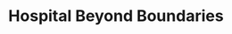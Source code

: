 ---
id: hbb
title: Hospital Beyond Boundaries
url: https://hbb.org.my
thumbnail: https://res.cloudinary.com/wansaleh/image/upload/c_scale,w_600/f_auto/site-v4/projects/hbb.png
tags:
- Non-Profit
- Medical
publishedAt: 2020-03-01T00:00:00.000Z
stack:
- React
- Next.js
- Ghost
description: Hospital Beyond Boundaries (HBB) is a non-profit organization that provides
  medical services to the community.
---
